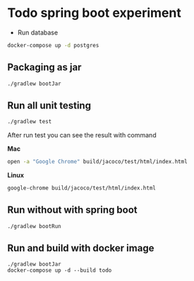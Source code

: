 # Todo spring boot experiment

* Run database

```sh
docker-compose up -d postgres
```

## Packaging as jar
```sh
./gradlew bootJar
```
## Run all unit testing

```sh
./gradlew test
```
After run test you can see the result with command

__Mac__
```sh
open -a "Google Chrome" build/jacoco/test/html/index.html 

```
__Linux__
```sh
google-chrome build/jacoco/test/html/index.html
```
## Run without with spring boot

```sh
./gradlew bootRun
```

## Run and build with docker image

```
./gradlew bootJar
docker-compose up -d --build todo 
```
